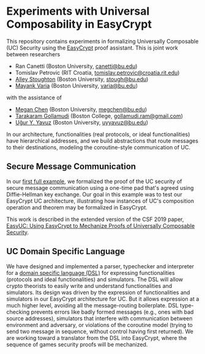 Experiments with Universal Composability in EasyCrypt
====================================================================

This repository contains experiments in formalizing Universally
Composable (UC) Security using the
[EasyCrypt](https://www.easycrypt.info/trac/) proof assistant. This is
joint work between researchers

* Ran Canetti (Boston University, canetti@bu.edu)
* Tomislav Petrovic (RIT Croatia, tomislav.petrovic@croatia.rit.edu)
* [Alley Stoughton](http://alleystoughton.us) (Boston University, stough@bu.edu)
* [Mayank Varia](https://www.mvaria.com) (Boston University, varia@bu.edu)

with the assistance of

* [Megan Chen](https://cs-people.bu.edu/megchen/)
  (Boston University, megchen@bu.edu)
* [Tarakaram Gollamudi](https://tarakaramg.github.io)
  (Boston College, gollamudi.ram@gmail.com)
* [Uğur Y. Yavuz](https://www.uguryav.uz) (Boston University, uyyavuz@bu.edu)

In our architecture, functionalities (real protocols, or ideal
functionalities) have hierarchical addresses, and we build
abstractions that route messages to their destinations, modeling
the coroutine-style communication of UC.

Secure Message Communication
--------------------------------------------------------------------

In our [first full example](../master/smc), we formalized the proof of
the UC security of secure message communication using a one-time pad
that's agreed using Diffie-Hellman key exchange. Our goal in this
example was to test our EasyCrypt UC architecture, illustrating how
instances of UC's composition operation and theorem may be formalized
in EasyCrypt.

This work is described in the extended version of the CSF 2019 paper,
[EasyUC: Using EasyCrypt to Mechanize Proofs of Universally Composable
Security](https://eprint.iacr.org/2019/582).

UC Domain Specific Language
--------------------------------------------------------------------

We have designed and implemented a parser, typechecker and interpreter
for a [domain specific language (DSL)](../master/uc-dsl) for
expressing functionalities (protocols and ideal functionalities) and
simulators. The DSL will allow crypto theorists to easily write and
understand functionalities and simulators.  Its design was driven by
the expression of functionalities and simulators in our EasyCrypt
architecture for UC.  But it allows expression at a much higher level,
avoiding all the message-routing boilerplate.  DSL type-checking
prevents errors like badly formed messages (e.g., ones with bad source
addresses), simulators that interfere with communication between
environment and adversary, or violations of the coroutine model
(trying to send two message in sequence, without control having first
returned).  We are working toward a translator from the DSL into
EasyCrypt, where the sequence of games security proofs will be
mechanized.
